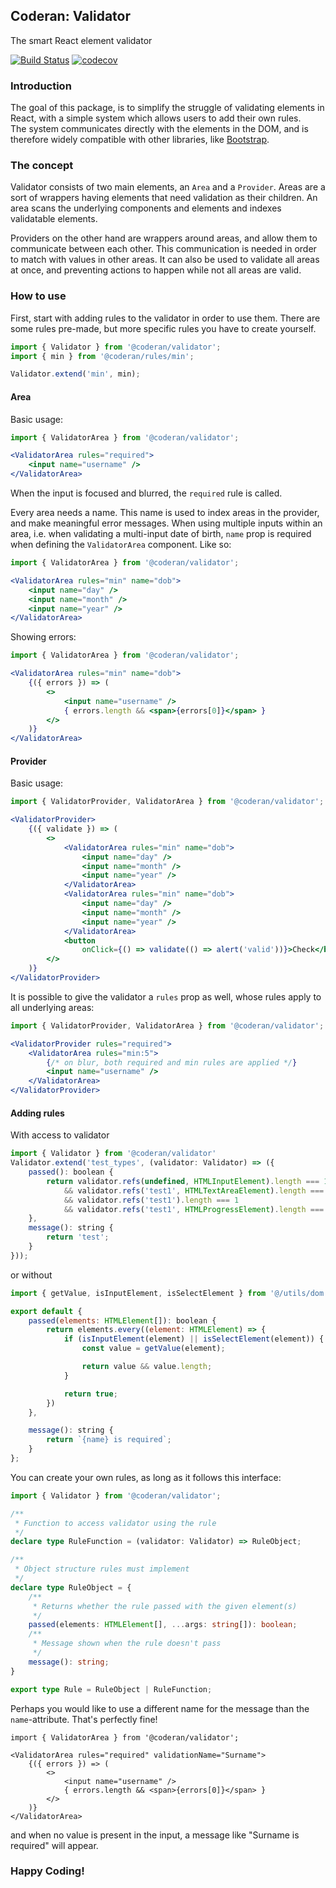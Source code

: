 ## Coderan: Validator
The smart React element validator

[![Build Status](https://travis-ci.org/coderan-io/validator.svg?branch=develop)](https://travis-ci.org/coderan-io/validator)
[![codecov](https://codecov.io/gh/coderan-io/validator/branch/develop/graph/badge.svg?token=OX5CACK0K0)](https://codecov.io/gh/coderan-io/validator)

### Introduction
The goal of this package, is to simplify the struggle of validating elements in React, with a simple system which allows
users to add their own rules.  
The system communicates directly with the elements in the DOM, and is therefore widely compatible with other libraries,
like [Bootstrap](https://react-bootstrap.github.io/).

### The concept
Validator consists of two main elements, an `Area` and a `Provider`. Areas are a sort of wrappers having elements that
need validation as their children. An area scans the underlying components and elements and indexes validatable elements.
  
Providers on the other hand are wrappers around areas, and allow them to communicate between each other. This communication
is needed in order to match with values in other areas. It can also be used to validate all areas at once, and preventing
actions to happen while not all areas are valid. 

### How to use
First, start with adding rules to the validator in order to use them. There are some rules pre-made, but more specific
rules you have to create yourself.

```javascript
import { Validator } from '@coderan/validator';
import { min } from '@coderan/rules/min';

Validator.extend('min', min);
```

#### Area
Basic usage:
```jsx
import { ValidatorArea } from '@coderan/validator';

<ValidatorArea rules="required">
    <input name="username" />
</ValidatorArea>
```
When the input is focused and blurred, the `required` rule is called.

Every area needs a name. This name is used to index areas in the provider, and make meaningful error messages. When using
multiple inputs within an area, i.e. when validating a multi-input date of birth, `name` prop is required when defining
the `ValidatorArea` component. Like so:

```jsx
import { ValidatorArea } from '@coderan/validator';

<ValidatorArea rules="min" name="dob">
    <input name="day" />
    <input name="month" />
    <input name="year" />
</ValidatorArea>
```

Showing errors:
```jsx
import { ValidatorArea } from '@coderan/validator';

<ValidatorArea rules="min" name="dob">
    {({ errors }) => (
        <>
            <input name="username" />
            { errors.length && <span>{errors[0]}</span> }
        </>
    )}
</ValidatorArea>
```

#### Provider
Basic usage:
```jsx
import { ValidatorProvider, ValidatorArea } from '@coderan/validator';

<ValidatorProvider>
    {({ validate }) => (
        <>
            <ValidatorArea rules="min" name="dob">
                <input name="day" />
                <input name="month" />
                <input name="year" />
            </ValidatorArea>
            <ValidatorArea rules="min" name="dob">
                <input name="day" />
                <input name="month" />
                <input name="year" />
            </ValidatorArea>
            <button
                onClick={() => validate(() => alert('valid'))}>Check</button>
        </>
    )}
</ValidatorProvider>
```

It is possible to give the validator a `rules` prop as well, whose rules apply to all underlying areas:

```jsx
import { ValidatorProvider, ValidatorArea } from '@coderan/validator';

<ValidatorProvider rules="required">
    <ValidatorArea rules="min:5">
        {/* on blur, both required and min rules are applied */}
        <input name="username" /> 
    </ValidatorArea>
</ValidatorProvider>
```

#### Adding rules

With access to validator
```javascript
import { Validator } from '@coderan/validator'
Validator.extend('test_types', (validator: Validator) => ({
    passed(): boolean {
        return validator.refs(undefined, HTMLInputElement).length === 1
            && validator.refs('test1', HTMLTextAreaElement).length === 1
            && validator.refs('test1').length === 1
            && validator.refs('test1', HTMLProgressElement).length === 0;
    },
    message(): string {
        return 'test';
    }
}));
```

or without
```javascript
import { getValue, isInputElement, isSelectElement } from '@/utils/dom';

export default {
    passed(elements: HTMLElement[]): boolean {
        return elements.every((element: HTMLElement) => {
            if (isInputElement(element) || isSelectElement(element)) {
                const value = getValue(element);

                return value && value.length;
            }

            return true;
        })
    },

    message(): string {
        return `{name} is required`;
    }
};
```

You can create your own rules, as long as it follows this interface:
```typescript
import { Validator } from '@coderan/validator';

/**
 * Function to access validator using the rule
 */
declare type RuleFunction = (validator: Validator) => RuleObject;

/**
 * Object structure rules must implement
 */
declare type RuleObject = {
    /**
     * Returns whether the rule passed with the given element(s)
     */
    passed(elements: HTMLElement[], ...args: string[]): boolean;
    /**
     * Message shown when the rule doesn't pass
     */
    message(): string;
}

export type Rule = RuleObject | RuleFunction;
```

Perhaps you would like to use a different name for the message than the `name`-attribute. That's perfectly fine! 
```tsx
import { ValidatorArea } from '@coderan/validator';

<ValidatorArea rules="required" validationName="Surname">
    {({ errors }) => (
        <>
            <input name="username" />
            { errors.length && <span>{errors[0]}</span> }
        </>
    )}
</ValidatorArea>
```
and when no value is present in the input, a message like "Surname is required" will appear. 

### Happy Coding!
